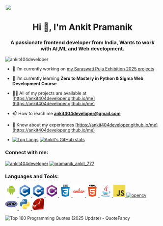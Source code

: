 <img src="https://media1.giphy.com/media/26tn33aiTi1jkl6H6/giphy.gif?cid=6c09b9525ybx9hqmtqhkb6wan22ax1r5z4p7k3tojslu6afb&ep=v1_gifs_search&rid=giphy.gif&ct=g" 
     style="display: block; margin-left: auto; margin-right: auto; width: 500px; height: auto;">

<h1 align="center">Hi 👋, I'm Ankit Pramanik</h1>
<h3 align="center">A passionate frontend developer from India, Wants to work with AI,ML and Web development.</h3>

<p align="left"> <img src="https://komarev.com/ghpvc/?username=ankit404developer&label=Profile%20views&color=0e75b6&style=flat" alt="ankit404developer" /> </p>

- 🔭 I’m currently working on [my Saraswati Puja Exhibition 2025 projects](https://ankit404developer.github.io/Ankit404developer)

- 🌱 I’m currently learning **Zero to Mastery in Python & Sigma Web Development Course**

- 👨‍💻 All of my projects are available at [https://ankit404developer.github.io/me](https://ankit404developer.github.io/me)

- 📫 How to reach me **ankit404developer@gmail.com**

- 📄 Know about my experiences [https://ankit404developer.github.io/me](https://ankit404developer.github.io/me)
- [![Top Langs](https://github-readme-stats.vercel.app/api/top-langs/?username=ankit404developer)](https://github.com/ankit404developer/github-readme-stats)
[![Ankit's GitHub stats](https://github-readme-stats.vercel.app/api?username=ankit404developer)](https://github.com/ankit404developer/github-readme-stats)
<h3 align="left">Connect with me:</h3>
<p align="left">
<a href="https://linkedin.com/in/ankit404developer" target="blank"><img align="center" src="https://raw.githubusercontent.com/rahuldkjain/github-profile-readme-generator/master/src/images/icons/Social/linked-in-alt.svg" alt="ankit404developer" height="30" width="40" /></a>
<a href="https://instagram.com/pramanik_ankit_777" target="blank"><img align="center" src="https://raw.githubusercontent.com/rahuldkjain/github-profile-readme-generator/master/src/images/icons/Social/instagram.svg" alt="pramanik_ankit_777" height="30" width="40" /></a>
</p>

<h3 align="left">Languages and Tools:</h3>
<p align="left"> <a href="https://developer.android.com" target="_blank" rel="noreferrer"> <img src="https://raw.githubusercontent.com/devicons/devicon/master/icons/android/android-original-wordmark.svg" alt="android" width="40" height="40"/> </a> <a href="https://www.cprogramming.com/" target="_blank" rel="noreferrer"> <img src="https://raw.githubusercontent.com/devicons/devicon/master/icons/c/c-original.svg" alt="c" width="40" height="40"/> </a> <a href="https://www.w3schools.com/cpp/" target="_blank" rel="noreferrer"> <img src="https://raw.githubusercontent.com/devicons/devicon/master/icons/cplusplus/cplusplus-original.svg" alt="cplusplus" width="40" height="40"/> </a> <a href="https://www.w3schools.com/cs/" target="_blank" rel="noreferrer"> <img src="https://raw.githubusercontent.com/devicons/devicon/master/icons/csharp/csharp-original.svg" alt="csharp" width="40" height="40"/> </a> <a href="https://www.w3schools.com/css/" target="_blank" rel="noreferrer"> <img src="https://raw.githubusercontent.com/devicons/devicon/master/icons/css3/css3-original-wordmark.svg" alt="css3" width="40" height="40"/> </a> <a href="https://emberjs.com/" target="_blank" rel="noreferrer"> <img src="https://raw.githubusercontent.com/devicons/devicon/master/icons/ember/ember-original-wordmark.svg" alt="ember" width="40" height="40"/> </a> <a href="https://www.w3.org/html/" target="_blank" rel="noreferrer"> <img src="https://raw.githubusercontent.com/devicons/devicon/master/icons/html5/html5-original-wordmark.svg" alt="html5" width="40" height="40"/> </a> <a href="https://www.java.com" target="_blank" rel="noreferrer"> <img src="https://raw.githubusercontent.com/devicons/devicon/master/icons/java/java-original.svg" alt="java" width="40" height="40"/> </a> <a href="https://developer.mozilla.org/en-US/docs/Web/JavaScript" target="_blank" rel="noreferrer"> <img src="https://raw.githubusercontent.com/devicons/devicon/master/icons/javascript/javascript-original.svg" alt="javascript" width="40" height="40"/> </a> <a href="https://opencv.org/" target="_blank" rel="noreferrer"> <img src="https://www.vectorlogo.zone/logos/opencv/opencv-icon.svg" alt="opencv" width="40" height="40"/> </a> <a href="https://www.php.net" target="_blank" rel="noreferrer"> <img src="https://raw.githubusercontent.com/devicons/devicon/master/icons/php/php-original.svg" alt="php" width="40" height="40"/> </a> <a href="https://www.python.org" target="_blank" rel="noreferrer"> <img src="https://raw.githubusercontent.com/devicons/devicon/master/icons/python/python-original.svg" alt="python" width="40" height="40"/> </a> <a href="https://www.ruby-lang.org/en/" target="_blank" rel="noreferrer"> <img src="https://raw.githubusercontent.com/devicons/devicon/master/icons/ruby/ruby-original.svg" alt="ruby" width="40" height="40"/> </a> </p>
<img src="https://quotefancy.com/media/wallpaper/3840x2160/1700728-Linus-Torvalds-Quote-Talk-is-cheap-Show-me-the-code.jpg" jsaction="" class="sFlh5c FyHeAf iPVvYb" style="max-width: 3840px; height: 313px; margin: 0px; width: 556px;" alt="Top 160 Programming Quotes (2025 Update) - QuoteFancy" jsname="kn3ccd" aria-hidden="false">
